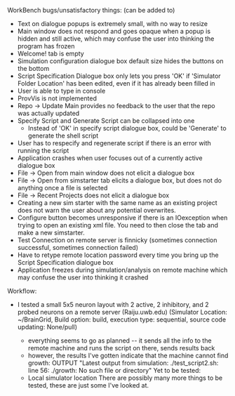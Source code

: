 WorkBench bugs/unsatisfactory things: (can be added to)

- Text on dialogue popups is extremely small, with no way to resize
- Main window does not respond and goes opaque 
	when a popup is hidden and still active, which may
	confuse the user into thinking the program has frozen
- Welcome! tab is empty 
- Simulation configuration dialogue box default size hides the buttons on the bottom 
- Script Specification Dialogue box only lets you press 'OK' if 'Simulator Folder Location'
	has been edited, even if it has already been filled in
- User is able to type in console
- ProvVis is not implemented
- Repo -> Update Main provides no feedback to the user that the repo was actually updated
- Specify Script and Generate Script can be collapsed into one
	- Instead of 'OK' in specify script dialogue box, could be 'Generate' to generate
	  the shell script
- User has to respecify and regenerate script if there is an error with running the script
- Application crashes when user focuses out of a currently active dialogue box
- File -> Open from main window does not elicit a dialogue box
- File -> Open from simstarter tab elicits a dialogue box, but does not do anything once 
	a file is selected
- File -> Recent Projects does not elicit a dialogue box
- Creating a new sim starter with the same name as an existing project does not warn the 
	user about any potential overwrites. 	
- Configure button becomes unresponsive if there is an IOexception when trying to open 
	an existing xml file. You need to then close the tab and make a new simstarter.
- Test Connection on remote server is finnicky (sometimes connection successful, sometimes
	connection failed)
- Have to retype remote location password every time you bring up the Script Specification dialogue box
- Application freezes during simulation/analysis on remote machine which may confuse the user into
	thinking it crashed

Workflow:
- I tested a small 5x5 neuron layout with 2 active, 2 inhibitory, and 2 probed neurons
  on a remote server (Raiju.uwb.edu) (Simulator Location: ~/BrainGrid, Build option: build, execution type: sequential,
		source code updating: None/pull) 
			
	- everything seems to go as planned -- it sends all the info to the remote machine
		and runs the script on there, sends results back
	- however, the results I've gotten indicate that the machine cannot find growth:
		OUTPUT "Latest output from simulation:
			./test_script2.sh: line 56: ./growth: No such file or directory" 
Yet to be tested:
  - Local simulator location
There are possibly many more things to be tested, these are just some I've looked at.
